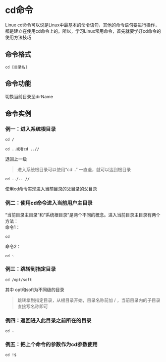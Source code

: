 # cd命令
Linux cd命令可以说是Linux中最基本的命令语句，其他的命令语句要进行操作，都是建立在使用cd命令上的。所以，学习Linux常用命令，首先就要学好cd命令的使用方法技巧  
## 命令格式
```
cd [目录名]
```
  
## 命令功能
切换当前目录至dirName
  
## 命令实例
### 例一：进入系统根目录
```
cd /
```
```
cd ..或者cd ..//
```
退回上一级  
> 进入系统根目录可以使用“cd ..” 一直退，就可以达到根目录

```
cd ../.. //
```
使用cd命令实现进入当前目录的父目录的父目录  
  
### 例二：使用cd命令进入当前用户主目录
“当前目录主目录”和“系统根目录”是两个不同的概念。进入当前目录主目录有两个方法：  
命令1：
```
cd
```
命令2：
```
cd ~
```
  
### 例三：跳转到指定目录
```
cd /opt/soft
```
其中 opt和soft为不同级的目录  
> 跳转拿到指定目录，从根目录开始，目录名称前加 / ，当前目录内的子目录直接写名称即可  
  
### 例四：返回进入此目录之前所在的目录
```
cd -
```
  
### 例五：把上个命令的参数作为cd参数使用
```
cd !$
```

